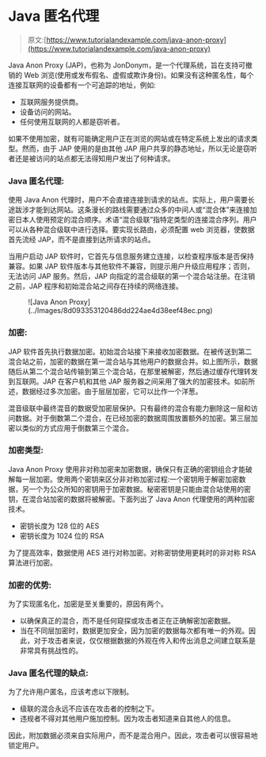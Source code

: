 # Java 匿名代理

> 原文:[https://www.tutorialandexample.com/java-anon-proxy](https://www.tutorialandexample.com/java-anon-proxy)

Java Anon Proxy (JAP)，也称为 JonDonym，是一个代理系统，旨在支持可撤销的 Web 浏览(使用或发布假名、虚假或欺诈身份)。如果没有这种匿名性，每个连接互联网的设备都有一个可追踪的地址，例如:

*   互联网服务提供商。
*   设备访问的网站。
*   任何使用互联网的人都是窃听者。

如果不使用加密，就有可能确定用户正在浏览的网站或在特定系统上发出的请求类型。然而，由于 JAP 使用的是由其他 JAP 用户共享的静态地址，所以无论是窃听者还是被访问的站点都无法得知用户发出了何种请求。

### Java 匿名代理:

使用 Java Anon 代理时，用户不会直接连接到请求的站点。实际上，用户需要长途跋涉才能到达网站。这条漫长的路线需要通过众多的中间人或“混合体”来连接加密日本人使用预定的混合顺序。术语“混合级联”指特定类型的连接混合序列。用户可以从各种混合级联中进行选择。要实现长路由，必须配置 web 浏览器，使数据首先流经 JAP，而不是直接到达所请求的站点。

当用户启动 JAP 软件时，它首先与信息服务建立连接，以检查程序版本是否保持兼容。如果 JAP 软件版本与其他软件不兼容，则提示用户升级应用程序；否则，无法访问 JAP 服务。然后，JAP 向指定的混合级联的第一个混合站注册。在注销之前，JAP 程序和初始混合站之间存在持续的网络连接。

<figure class="wp-block-image">![Java Anon Proxy](../Images/8d093353120486dd224ae4d38eef48ec.png)</figure>

### 加密:

JAP 软件首先执行数据加密。初始混合站接下来接收加密数据。在被传送到第二混合站之前，加密的数据在第一混合站与其他用户的数据合并。如上图所示，数据随后从第二个混合站传输到第三个混合站，在那里被解密，然后通过缓存代理转发到互联网。JAP 在客户机和其他 JAP 服务器之间采用了强大的加密技术。如前所述，数据经过多次加密。由于层层加密，它可以比作一个洋葱。

混音级联中最终混音的数据受加密层保护。只有最终的混合有能力删除这一层和访问数据。对于倒数第二个混合，在已经加密的数据周围放置额外的加密。第三层加密以类似的方式应用于倒数第三个混合。

### 加密类型:

Java Anon Proxy 使用非对称加密来加密数据，确保只有正确的密钥组合才能破解每一层加密。使用两个密钥来区分非对称加密过程:一个密钥用于解密加密数据，另一个为公众所知的密钥用于加密数据。秘密密钥是只能由混合站使用的密钥，在混合站加密的数据将被解密。下面列出了 Java Anon 代理使用的两种加密技术。

*   密钥长度为 128 位的 AES
*   密钥长度为 1024 位的 RSA

为了提高效率，数据使用 AES 进行对称加密。对称密钥使用更耗时的非对称 RSA 算法进行加密。

### 加密的优势:

为了实现匿名化，加密是至关重要的，原因有两个。

*   以确保真正的混合，而不是任何窥探或攻击者正在正确解密加密数据。
*   当在不同层加密时，数据更加安全，因为加密的数据每次都有唯一的外观。因此，对于攻击者来说，仅仅根据数据的外观在传入和传出消息之间建立联系是非常具有挑战性的。

### Java 匿名代理的缺点:

为了允许用户匿名，应该考虑以下限制。

*   级联的混合永远不应该在攻击者的控制之下。
*   违规者不得对其他用户施加控制。因为攻击者知道来自其他人的信息。

因此，附加数据必须来自实际用户，而不是混合用户。因此，攻击者可以很容易地锁定用户。